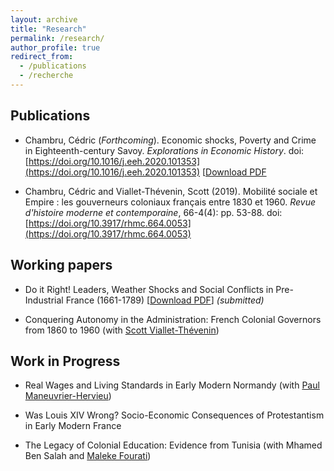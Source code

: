 ```yaml
---
layout: archive
title: "Research"
permalink: /research/
author_profile: true
redirect_from:
  - /publications
  - /recherche
---
```


## Publications

* Chambru, Cédric (_Forthcoming_). Economic shocks, Poverty and Crime in Eighteenth-century Savoy. _Explorations in Economic History_. doi: [https://doi.org/10.1016/j.eeh.2020.101353](https://doi.org/10.1016/j.eeh.2020.101353) [[Download PDF](https://cedricchambru.github.io/files/chambru_2020_weather_shocks_crime_savoy.pdf)

* Chambru, Cédric and  Viallet-Thévenin, Scott (2019). Mobilité sociale et Empire : les gouverneurs coloniaux français entre 1830 et 1960. _Revue d'histoire moderne et contemporaine_, 66-4(4): pp. 53-88. doi: [https://doi.org/10.3917/rhmc.664.0053](https://doi.org/10.3917/rhmc.664.0053)

## Working papers  

* Do it Right! Leaders, Weather Shocks and Social Conflicts in Pre-Industrial France (1661-1789) \[[Download PDF](https://cedricchambru.github.io/files/chambru_2020_leaders_weather_shocks_conflict_france.pdf)\]
_(submitted)_

* Conquering Autonomy in the Administration: French Colonial Governors from 1860 to 1960 (with [Scott Viallet-Thévenin](https://cv.archives-ouvertes.fr/scott-viallet-thevenin))

## Work in Progress  

* Real Wages and Living Standards in Early Modern Normandy (with [Paul Maneuvrier-Hervieu](https://paulmaneuvrierhervieu.com/))

* Was Louis XIV Wrong? Socio-Economic Consequences of Protestantism in Early Modern France

* The Legacy of Colonial Education: Evidence from Tunisia (with Mhamed Ben Salah and [Maleke Fourati](https://sites.google.com/view/malekefourati/home))

